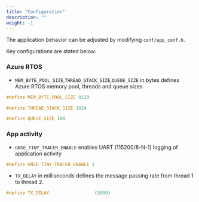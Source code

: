 ```yaml
---
title: "Configuration"
description: ""
weight: -1
---
```


The application behavior can be adjusted by modifying `conf/app_conf.h`.

Key configurations are stated below:

### Azure RTOS

- `MEM_BYTE_POOL_SIZE`,`THREAD_STACK_SIZE`,`QUEUE_SIZE` in bytes defines Azure RTOS memory pool, threads and queue sizes

```c
#define MEM_BYTE_POOL_SIZE 9120

#define THREAD_STACK_SIZE 1024

#define QUEUE_SIZE 100
```

### App activity

- `GNSE_TINY_TRACER_ENABLE` enables UART (115200/8-N-1) logging of application activity

```c
#define GNSE_TINY_TRACER_ENABLE 1
```

- `TX_DELAY` in milliseconds defines the message passing rate from thread 1 to thread 2.

```c
#define TX_DELAY                 (5000)
